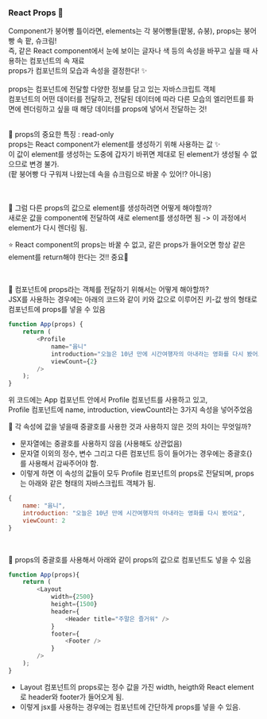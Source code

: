 ### React Props 🧇
Component가 붕어빵 틀이라면, elements는 각 붕어빵들(팥붕, 슈붕), props는 붕어빵 속 팥, 슈크림!
<br />
즉, 같은 React component에서 눈에 보이는 글자나 색 등의 속성을 바꾸고 싶을 때 사용하는 컴포넌트의 속 재료
<br />
props가 컴포넌트의 모습과 속성을 결정한다! ✨ 
<br /><br />
props는 컴포넌트에 전달할 다양한 정보를 담고 있는 자바스크립트 객체
<br />
컴포넌트의 어떤 데이터를 전달하고, 전달된 데이터에 따라 다른 모습의 엘리먼트를 화면에 렌더링하고 싶을 때 해당 데이터를 props에 넣어서 전달하는 것!

<br />
📌 props의 중요한 특징 : read-only 
<br />
props는 React component가 element를 생성하기 위해 사용하는 값 ✨
<br />
이 값이 element를 생성하는 도중에 갑자기 바뀌면 제대로 된 element가 생성될 수 없으므로 변경 불가. 
<br />
(팥 붕어빵 다 구워져 나왔는데 속을 슈크림으로 바꿀 수 있어!? 아니옹)

<br /><br />
📌 그럼 다른 props의 값으로 element를 생성하려면 어떻게 해야할까?
<br />
새로운 값을 component에 전달하여 새로 element를 생성하면 됨 -> 이 과정에서 element가 다시 렌더링 됨. 

⭐ React component의 props는 바꿀 수 없고, 같은 props가 들어오면 항상 같은 element를 return해야 한다는 것!! 중요💯

<br />

📌 컴포넌트에 props라는 객체를 전달하기 위해서는 어떻게 해야할까?
<br />
JSX를 사용하는 경우에는 아래의 코드와 같이 키와 값으로 이루어진 키-값 쌍의 형태로 컴포넌트에 props를 넣을 수 있음
```javascript
function App(props) {
    return (
        <Profile
            name="윰니"
            introduction="오늘은 10년 만에 시간여행자의 아내라는 영화를 다시 봤어요"
            viewCount={2}
        />
    );
}
```
위 코드에는 App 컴포넌트 안에서 Profile 컴포넌트를 사용하고 있고,
<br />
Profile 컴포넌트에 name, introduction, viewCount라는 3가지 속성을 넣어주었음
<br />

📌 각 속성에 값을 넣을때 중괄호를 사용한 것과 사용하지 않은 것의 차이는 무엇일까?
- 문자열에는 중괄호를 사용하지 않음 (사용해도 상관없음)
- 문자열 이외의 정수, 변수 그리고 다른 컴포넌트 등이 들어가는 경우에는 중괄호{}를 사용해서 감싸주어야 함. 
- 이렇게 하면 이 속성의 값들이 모두 Profile 컴포넌트의 props로 전달되며, props는 아래와 같은 형태의 자바스크립트 객체가 됨. 

```javascript
{
    name: "윰니",
    introduction: "오늘은 10년 만에 시간여행자의 아내라는 영화를 다시 봤어요",
    viewCount: 2
}
```

<br />

📌 props의 중괄호를 사용해서 아래와 같이 props의 값으로 컴포넌트도 넣을 수 있음

```javascript
function App(props){
    return (
        <Layout
            width={2500}
            height={1500}
            header={
                <Header title="주말은 즐거워" />
            }
            footer={
                <Footer />
            }
        />
    );
}
```
- Layout 컴포넌트의 props로는 정수 값을 가진 width, heigth와 React element로 header와 footer가 들어오게 됨. 
- 이렇게 jsx를 사용하는 경우에는 컴포넌트에 간단하게 props를 넣을 수 있음. 